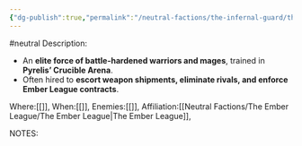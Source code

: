 ```yaml
---
{"dg-publish":true,"permalink":"/neutral-factions/the-infernal-guard/the-infernal-guard/"}
---
```


#neutral 
Description:
- An **elite force of battle-hardened warriors and mages**, trained in **Pyrelis’ Crucible Arena**.
- Often hired to **escort weapon shipments, eliminate rivals, and enforce Ember League contracts**.

Where:[[]],
When:[[]],
Enemies:[[]],
Affiliation:[[Neutral Factions/The Ember League/The Ember League\|The Ember League]],


NOTES: